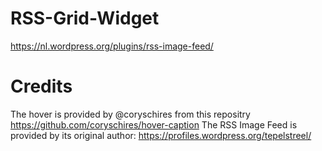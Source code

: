 # RSS-Grid-Widget
https://nl.wordpress.org/plugins/rss-image-feed/

# Credits
The hover is provided by @coryschires from this repositry https://github.com/coryschires/hover-caption
The RSS Image Feed is provided by its original author: https://profiles.wordpress.org/tepelstreel/
